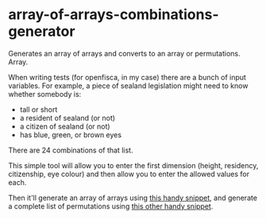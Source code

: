 # array-of-arrays-combinations-generator
Generates an array of arrays and converts to an array or permutations. Array.

When writing tests (for openfisca, in my case) there are a bunch of input variables. For example, a piece of sealand legislation might need to know whether somebody is:
- tall or short
- a resident of sealand (or not)
- a citizen of sealand (or not)
- has blue, green, or brown eyes

There are 24 combinations of that list.

This simple tool will allow you to enter the first dimension (height, residency, citizenship, eye colour) and then allow you to enter the allowed values for each.

Then it'll generate an array of arrays using [this handy snippet](https://codepen.io/franciskim/pen/eNjrpR), and generate a complete list of permutations using [this other handy snippet](https://github.com/BigAB/jQuery-Combinations-Plugin/).
